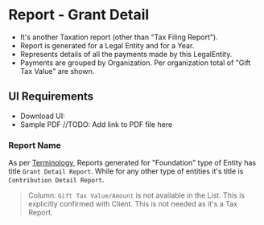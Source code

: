 # Report - Grant Detail
- It's another Taxation report (other than "Tax Filing Report").
- Report is generated for a Legal Entity and for a Year.
- Represents details of all the payments made by this LegalEntity.
- Payments are grouped by Organization. Per organization total of "Gift Tax Value" are shown.

## UI Requirements
- Download UI:
- Sample PDF //TODO: Add link to PDF file here

### Report Name
As per [Terminology](terminology), Reports generated for "Foundation" type of Entity has title `Grant Detail Report`. While for any other type of entities it's title is `Contribution Detail Report`.

> Column: `Gift Tax Value/Amount` is not available in the List. This is explicitly confirmed with Client. This is not needed as it's a Tax Report.